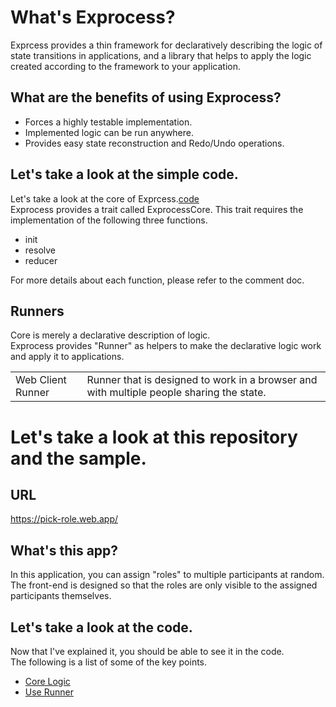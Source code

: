 # What's Exprocess?
Exprcess provides a thin framework for declaratively describing the logic of state transitions in applications, and a library that helps to apply the logic created according to the framework to your application.

## What are the benefits of using Exprocess?
- Forces a highly testable implementation.
- Implemented logic can be run anywhere.
- Provides easy state reconstruction and Redo/Undo operations.

## Let's take a look at the simple code.
Let's take a look at the core of Exprcess.[code](/core.rs)  
Exprocess provides a trait called ExprocessCore. This trait requires the implementation of the following three functions.  
- init
- resolve
- reducer

For more details about each function, please refer to the comment doc.  

## Runners
Core is merely a declarative description of logic.  
Exprocess provides "Runner" as helpers to make the declarative logic work and apply it to applications.  

|||
|---|---|
| Web Client Runner | Runner that is designed to work in a browser and with multiple people sharing the state. |

# Let's take a look at this repository and the sample.
## URL
https://pick-role.web.app/
## What's this app?
In this application, you can assign "roles" to multiple participants at random.
The front-end is designed so that the roles are only visible to the assigned participants themselves.

## Let's take a look at the code.
Now that I've explained it, you should be able to see it in the code.  
The following is a list of some of the key points.
- [Core Logic](/src/domain/state.rs)
- [Use Runner](/src/containers/main.rs)


